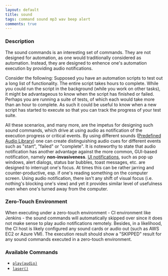 ```yaml
---
layout: default
title: sound
tags: command sound mp3 wav beep alert 
comments: true
---
```



### Description
The sound commands is an interesting set of commands. They are not designed for automation, as one would traditionally 
considered as automation. Instead, they are designed to enhence one's automation execution by providing audio 
notifications.

Consider the following: Supposed you have an automation scripts to test out a long list of functionality. The entire 
script takes hours to complete. While you could run the script in the background (while you work on other tasks), it 
might be advantageous to know when the script has finished or failed. Perhaps you are running a suite of tests, of 
which each would take more than an hour to complete. As such it could be useful to know when a new script has started
to execute so that you can track the progress of your test suite.

All these scenarios, and many more, are the impetus for designing such sound commands, which drive at using audio as 
notification of the execution progress or critical events. By using different sounds 
([Predefined Audio Library](play(audio)#example)) one can create distinguishing audio cues for different events such
as "start", "failed" or "complete". It is noteworthy to state that audio notification has another advantage against the
more common, GUI-based notification, namely **non-invasiveness**. 
<a href="https://msdn.microsoft.com/en-us/library/windows/desktop/dn742472(v=vs.85).aspx" class="external-link" target="nexial_external">UI notifications</a>, 
such as pop up windows, alert dialogs, status bar bubbles, toast messages, etc. are designed to interrupt one's focus.
At times this can be rather jarring and counter-productive, esp. if one's reading something on the computer screen. 
Using audio notification, there isn't any shift of visual focus (i.e. nothing's blocking one's view) and yet it provides
similar level of usefulness even when one's turned away from the computer.


### Zero-Touch Environment
When executing under a zero-touch environment - CI environment like Jenkins - the sound commands will automatically
skipped over since it does not make sense to play audio notifications remotely. Besides, in a likelihood, the CI
host is likely configured any sound cards or audio out (such as AWS EC2 or Azure VM). The execution result should
show a "SKIPPED" result for any sound commands executed in a zero-touch environment.


### Available Commands
- [`play(audio)`](play(audio))
- [`laser()`]()